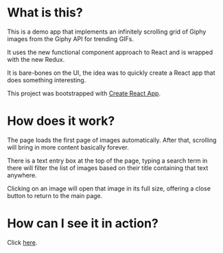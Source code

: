 # What is this?

This is a demo app that implements an infinitely scrolling grid of Giphy images from the Giphy API for trending GIFs.

It uses the new functional component approach to React and is wrapped with the new Redux.

It is bare-bones on the UI, the idea was to quickly create a React app that does something interesting.

This project was bootstrapped with [Create React App](https://github.com/facebook/create-react-app).

# How does it work?

The page loads the first page of images automatically.  After that, scrolling will bring in more content basically forever.

There is a text entry box at the top of the page, typing a search term in there will filter the list of images based on their title containing that text anywhere.

Clicking on an image will open that image in its full size, offering a close button to return to the main page.

# How can I see it in action?

Click [here](http://github.io/swe9/Functional-React-Demo).

